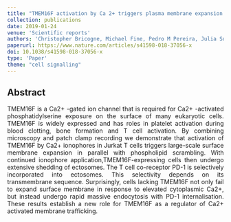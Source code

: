 ```yaml
---
title: "TMEM16F activation by Ca 2+ triggers plasma membrane expansion and directs PD-1 trafficking"
collection: publications
date: 2019-01-24
venue: 'Scientific reports'
authors: 'Christopher Bricogne, Michael Fine, Pedro M Pereira, Julia Sung, Maha Tijani, Youxue Wang, Ricardo Henriques, Mary K Collins, Donald W Hilgemann'
paperurl: https://www.nature.com/articles/s41598-018-37056-x
doi: 10.1038/s41598-018-37056-x
type: 'Paper'
theme: "cell signalling"
---
```


<h2> Abstract </h2>
<p align= "justify">
TMEM16F is a Ca2+ -gated ion channel that is required for Ca2+ -activated phosphatidylserine exposure on the surface of many eukaryotic cells. TMEM16F is widely expressed and has roles in platelet activation during blood clotting, bone formation and T cell activation. By combining microscopy and patch clamp recording we demonstrate that activation of TMEM16F by Ca2+ ionophores in Jurkat T cells triggers large-scale surface membrane expansion in parallel with phospholipid scrambling. With continued ionophore application,TMEM16F-expressing cells then undergo extensive shedding of ectosomes. The T cell co-receptor PD-1 is selectively incorporated into ectosomes. This selectivity depends on its transmembrane sequence. Surprisingly, cells lacking TMEM16F not only fail to expand surface membrane in response to elevated cytoplasmic Ca2+, but instead undergo rapid massive endocytosis with PD-1 internalisation. These results establish a new role for TMEM16F as a regulator of Ca2+ activated membrane trafficking.
